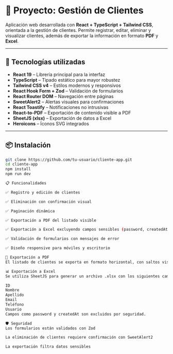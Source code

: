 # 📘 Proyecto: Gestión de Clientes

Aplicación web desarrollada con **React + TypeScript + Tailwind CSS**, orientada a la gestión de clientes. Permite registrar, editar, eliminar y visualizar clientes, además de exportar la información en formato **PDF** y **Excel**.

---

## 🚀 Tecnologías utilizadas

- **React 19** – Librería principal para la interfaz
- **TypeScript** – Tipado estático para mayor robustez
- **Tailwind CSS v4** – Estilos modernos y responsivos
- **React Hook Form + Zod** – Validación de formularios
- **React Router DOM** – Navegación entre páginas
- **SweetAlert2** – Alertas visuales para confirmaciones
- **React Toastify** – Notificaciones no intrusivas
- **React-to-PDF** – Exportación de contenido visible a PDF
- **SheetJS (xlsx)** – Exportación de datos a Excel
- **Heroicons** – Íconos SVG integrados

---

## 📦 Instalación

```bash
git clone https://github.com/tu-usuario/cliente-app.git
cd cliente-app
npm install
npm run dev

📋 Funcionalidades

✅ Registro y edición de clientes

✅ Eliminación con confirmación visual

✅ Paginación dinámica

✅ Exportación a PDF del listado visible

✅ Exportación a Excel excluyendo campos sensibles (password, createdAt)

✅ Validación de formularios con mensajes de error

✅ Diseño responsive para móviles y escritorio

📄 Exportación a PDF
El listado de clientes se exporta en formato horizontal, con saltos visuales cada 22 filas para evitar cortes. El contenido se genera desde un contenedor oculto (position: absolute; left: -9999px) para evitar duplicación en pantalla.

📊 Exportación a Excel
Se utiliza SheetJS para generar un archivo .xlsx con los siguientes campos:

ID
Nombre
Apellido
Email
Teléfono
Usuario
Campos como password y createdAt son excluidos por seguridad.

🛡️ Seguridad
Los formularios están validados con Zod

La eliminación de clientes requiere confirmación con SweetAlert2

La exportación filtra datos sensibles
